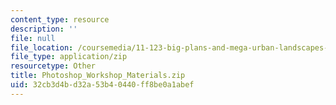 ```yaml
---
content_type: resource
description: ''
file: null
file_location: /coursemedia/11-123-big-plans-and-mega-urban-landscapes-spring-2014/32cb3d4bd32a53b40440ff8be0a1abef_Photoshop_Workshop_Materials.zip
file_type: application/zip
resourcetype: Other
title: Photoshop_Workshop_Materials.zip
uid: 32cb3d4b-d32a-53b4-0440-ff8be0a1abef
---
```


